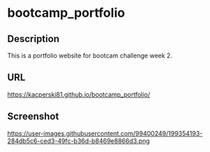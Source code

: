 # bootcamp_portfolio
## Description
This is a portfolio website for bootcam challenge week 2.
## URL
https://kacperski81.github.io/bootcamp_portfolio/
## Screenshot
https://user-images.githubusercontent.com/99400249/199354193-284db5c6-ced3-49fc-b36d-b8469e8866d3.png
